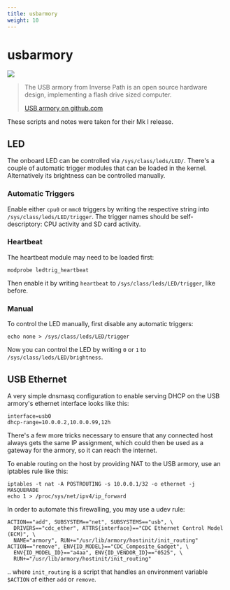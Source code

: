 ```yaml
---
title: usbarmory
weight: 10
---
```


# usbarmory

![](https://raw.githubusercontent.com/wiki/f-secure-foundry/usbarmory/images/armory-mark-one.png)

> The USB armory from Inverse Path is an open source hardware design, implementing a flash drive sized computer.
>
> [USB armory on github.com](https://github.com/f-secure-foundry/usbarmory "GitHub repository")

These scripts and notes were taken for their Mk I release.


## LED

The onboard LED can be controlled via `/sys/class/leds/LED/`. There's a couple of automatic trigger modules
that can be loaded in the kernel. Alternatively its brightness can be controlled manually.

### Automatic Triggers

Enable either `cpu0` or `mmc0` triggers by writing the respective string into `/sys/class/leds/LED/trigger`.
The trigger names should be self-descriptory: CPU activity and SD card activity.

### Heartbeat

The heartbeat module may need to be loaded first:

```
modprobe ledtrig_heartbeat
```

Then enable it by writing `heartbeat` to `/sys/class/leds/LED/trigger`, like before.

### Manual

To control the LED manually, first disable any automatic triggers:

```
echo none > /sys/class/leds/LED/trigger
```

Now you can control the LED by writing `0` or `1` to `/sys/class/leds/LED/brightness`.


## USB Ethernet

A very simple dnsmasq configuration to enable serving DHCP on the USB armory's ethernet interface looks like this:

```
interface=usb0
dhcp-range=10.0.0.2,10.0.0.99,12h
```

There's a few more tricks necessary to ensure that any connected host always gets the same IP assignment,
which could then be used as a gateway for the armory, so it can reach the internet.

To enable routing on the host by providing NAT to the USB armory, use an iptables rule like this:

```
iptables -t nat -A POSTROUTING -s 10.0.0.1/32 -o ethernet -j MASQUERADE
echo 1 > /proc/sys/net/ipv4/ip_forward
```

In order to automate this firewalling, you may use a udev rule:

```
ACTION=="add", SUBSYSTEM=="net", SUBSYSTEMS=="usb", \
  DRIVERS=="cdc_ether", ATTRS{interface}=="CDC Ethernet Control Model (ECM)", \
  NAME="armory", RUN+="/usr/lib/armory/hostinit/init_routing"
ACTION=="remove", ENV{ID_MODEL}=="CDC_Composite_Gadget", \
  ENV{ID_MODEL_ID}=="a4aa", ENV{ID_VENDOR_ID}=="0525", \
  RUN+="/usr/lib/armory/hostinit/init_routing"
```

.. where `init_routing` is a script that handles an environment variable `$ACTION` of either `add` or `remove`.

